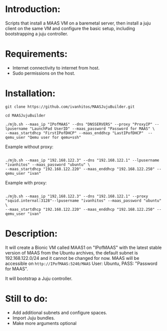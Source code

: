# Introduction:

Scripts that install a MAAS VM on a baremetal server, then install a juju client on the same VM and configure the basic setup, including bootstrapping a juju controller.


# Requirements:

- Internet connectivity to internet from host.
- Sudo permissions on the host.


# Installation:

```
git clone https://github.com/ivanhitos/MAASJujuBuilder.git

cd MAASJujuBuilder

./mjb.sh --maas_ip "IPofMAAS" --dns "DNSSERVERS" --proxy "ProxyIP" --lpusername "LaunchPad UserID" --maas_password "Password for MAAS" \
--maas_startdhcp "FirstIPofDHCP" --maas_enddhcp "LastIPofDHCP"  --qemu_user "Qemu user for qemu+ssh"
```

Example without proxy:
```

./mjb.sh --maas_ip "192.168.122.3" --dns "192.168.122.1" --lpusername "ivanhitos" --maas_password "ubuntu" \
--maas_startdhcp "192.168.122.220" --maas_enddhcp "192.168.122.250" --qemu_user "ivan"
```

Example with proxy:
```

./mjb.sh --maas_ip "192.168.122.3" --dns "192.168.122.1" --proxy "squid.internal:3128"--lpusername "ivanhitos" --maas_password "ubuntu" \
--maas_startdhcp "192.168.122.220" --maas_enddhcp "192.168.122.250" --qemu_user "ivan"
```

# Description:

It will create a Bionic VM called MAAS1 on "IPofMAAS" with the latest stable version of MAAS from the Ubuntu archives, the default subnet is 192.168.122.0/24 and it cannot be changed for now. MAAS will be accessible on `http://IPofMAAS:5240/MAAS` User: Ubuntu, PASS: "Password for MAAS". 

It will bootstrap a Juju controller.



# Still to do:
- Add additional subnets and configure spaces.
- Import Juju bundles.
- Make more arguments optional
